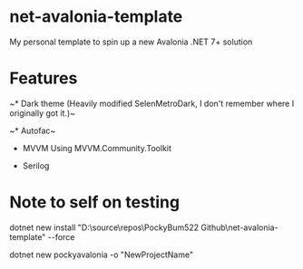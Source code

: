 # net-avalonia-template 
My personal template to spin up a new Avalonia .NET 7+ solution

# Features
~* Dark theme (Heavily modified SelenMetroDark, I don't remember where I originally got it.)~

~* Autofac~

* MVVM Using MVVM.Community.Toolkit

* Serilog

# Note to self on testing

dotnet new install "D:\source\repos\PockyBum522 Github\net-avalonia-template" --force

dotnet new pockyavalonia -o "NewProjectName"
